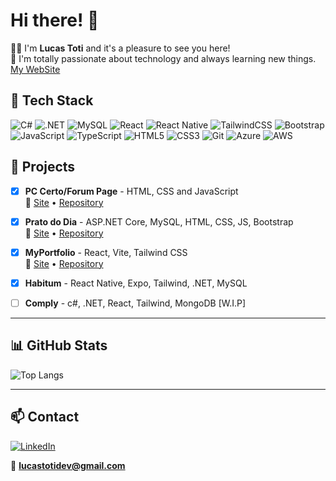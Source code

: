 # Hi there! 👋

🧑‍💻 I'm **Lucas Toti** and it's a pleasure to see you here!  
📖 I'm totally passionate about technology and always learning new things.
[My WebSite](https://lucas-toti.vercel.app/)

## 🧰 Tech Stack

![C#](https://img.shields.io/badge/C%23-239120?style=for-the-badge&logo=c-sharp&logoColor=white)
![.NET](https://img.shields.io/badge/.NET-512BD4?style=for-the-badge&logo=dotnet&logoColor=white)
![MySQL](https://img.shields.io/badge/MySQL-00000F?style=for-the-badge&logo=mysql&logoColor=white)
![React](https://img.shields.io/badge/React-20232A?style=for-the-badge&logo=react&logoColor=61DAFB)
![React Native](https://img.shields.io/badge/React_Native-20232A?style=for-the-badge&logo=react&logoColor=61DAFB)
![TailwindCSS](https://img.shields.io/badge/Tailwind_CSS-38B2AC?style=for-the-badge&logo=tailwind-css&logoColor=white)
![Bootstrap](https://img.shields.io/badge/Bootstrap-563D7C?style=for-the-badge&logo=bootstrap&logoColor=white)
![JavaScript](https://img.shields.io/badge/JavaScript-F7DF1E?style=for-the-badge&logo=javascript&logoColor=black)
![TypeScript](https://img.shields.io/badge/TypeScript-007ACC?style=for-the-badge&logo=typescript&logoColor=white)
![HTML5](https://img.shields.io/badge/HTML5-E34F26?style=for-the-badge&logo=html5&logoColor=white)
![CSS3](https://img.shields.io/badge/CSS3-1572B6?style=for-the-badge&logo=css3&logoColor=white)
![Git](https://img.shields.io/badge/Git-F05032?style=for-the-badge&logo=git&logoColor=white)
![Azure](https://img.shields.io/badge/Azure-0089D6?style=for-the-badge&logo=microsoftazure&logoColor=white)
![AWS](https://img.shields.io/badge/AWS-232F3E?style=for-the-badge&logo=amazon-aws&logoColor=white)

## 📁 Projects

- [x] **PC Certo/Forum Page** - HTML, CSS and JavaScript  
  🔗 [Site](https://lcstoti.github.io/PC-Certo/src/Paginainicial.html) • [Repository](https://github.com/LcsToti/PC-Certo)

- [x] **Prato do Dia** - ASP.NET Core, MySQL, HTML, CSS, JS, Bootstrap  
  🔗 [Site](https://opratododia.azurewebsites.net/) • [Repository](https://github.com/LcsToti/PratoDoDia)

- [x] **MyPortfolio** - React, Vite, Tailwind CSS  
  🔗 [Site](https://lucas-toti.vercel.app/) • [Repository](https://github.com/LcsToti/MyPortfolio?tab=readme-ov-file#-meu-portf%C3%B3lio-pessoal)

- [x] **Habitum** - React Native, Expo, Tailwind, .NET, MySQL
  
- [ ] **Comply** - c#, .NET, React, Tailwind, MongoDB [W.I.P]

---

## 📊 GitHub Stats

![Top Langs](https://github-readme-stats.vercel.app/api/top-langs/?username=LcsToti&layout=compact&theme=tokyonight)

---

## 📫 Contact

[![LinkedIn](https://img.shields.io/badge/LinkedIn-0077B5?style=for-the-badge&logo=linkedin&logoColor=white)](https://www.linkedin.com/in/lucas-toti-5114ab20a/)

📧 **lucastotidev@gmail.com**
